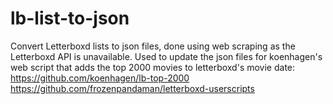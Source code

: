 # lb-list-to-json
Convert Letterboxd lists to json files, done using web scraping as the Letterboxd API is unavailable.
Used to update the json files for koenhagen's web script that adds the top 2000 movies to letterboxd's movie date:
https://github.com/koenhagen/lb-top-2000
https://github.com/frozenpandaman/letterboxd-userscripts

